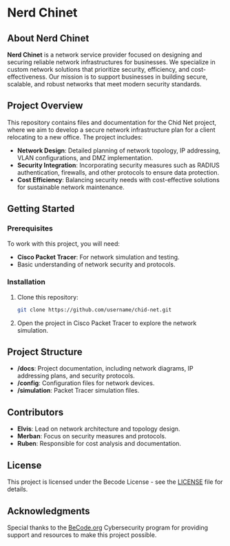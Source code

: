 # Nerd Chinet

## About Nerd Chinet
**Nerd Chinet** is a network service provider focused on designing and securing reliable network infrastructures for businesses. We specialize in custom network solutions that prioritize security, efficiency, and cost-effectiveness. Our mission is to support businesses in building secure, scalable, and robust networks that meet modern security standards.

## Project Overview
This repository contains files and documentation for the Chid Net project, where we aim to develop a secure network infrastructure plan for a client relocating to a new office. The project includes:
- **Network Design**: Detailed planning of network topology, IP addressing, VLAN configurations, and DMZ implementation.
- **Security Integration**: Incorporating security measures such as RADIUS authentication, firewalls, and other protocols to ensure data protection.
- **Cost Efficiency**: Balancing security needs with cost-effective solutions for sustainable network maintenance.

## Getting Started
### Prerequisites
To work with this project, you will need:
- **Cisco Packet Tracer**: For network simulation and testing.
- Basic understanding of network security and protocols.

### Installation
1. Clone this repository:
    ```bash
    git clone https://github.com/username/chid-net.git
    ```
2. Open the project in Cisco Packet Tracer to explore the network simulation.

## Project Structure
- **/docs**: Project documentation, including network diagrams, IP addressing plans, and security protocols.
- **/config**: Configuration files for network devices.
- **/simulation**: Packet Tracer simulation files.

## Contributors
- **Elvis**: Lead on network architecture and topology design.
- **Merban**: Focus on security measures and protocols.
- **Ruben**: Responsible for cost analysis and documentation.

## License
This project is licensed under the Becode License - see the [LICENSE](LICENSE) file for details.

## Acknowledgments
Special thanks to the [BeCode.org](https://becode.org) Cybersecurity program for providing support and resources to make this project possible.
